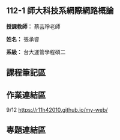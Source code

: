 ## 112-1 師大科技系網際網路概論

**授課教師：** 蔡芸琤老師

**姓名：** 張承睿

**系級：** 台大運管學程碩二

## 課程筆記區

## 作業連結區
9/12 https://r11h42010.github.io/my-web/
## 專題連結區


